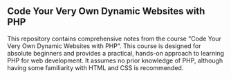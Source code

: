 ## Code Your Very Own Dynamic Websites with PHP


This repository contains comprehensive notes from the course "Code Your Very Own Dynamic Websites with PHP". This course is designed for absolute beginners and provides a practical, hands-on approach to learning PHP for web development. It assumes no prior knowledge of PHP, although having some familiarity with HTML and CSS is recommended.

